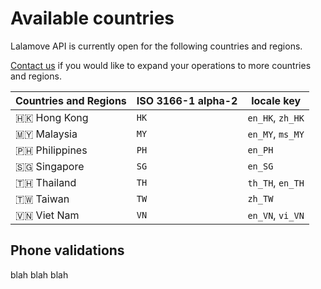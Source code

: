 # Available countries

Lalamove API is currently open for the following countries and regions.

<aside class="success"><a href="#sales">Contact us</a> if you would like to expand your operations to more countries and regions.</aside>

| Countries and Regions | ISO 3166-1 alpha-2 | locale key       |
| --------------------- | ------------------ | ---------------- |
| 🇭🇰 Hong Kong          | `HK`               | `en_HK`, `zh_HK` |
| 🇲🇾 Malaysia           | `MY`               | `en_MY`, `ms_MY` |
| 🇵🇭 Philippines        | `PH`               | `en_PH`          |
| 🇸🇬 Singapore          | `SG`               | `en_SG`          |
| 🇹🇭 Thailand           | `TH`               | `th_TH`, `en_TH` |
| 🇹🇼 Taiwan             | `TW`               | `zh_TW`          |
| 🇻🇳 Viet Nam           | `VN`               | `en_VN`, `vi_VN` |

## Phone validations

blah blah blah
